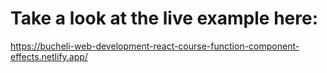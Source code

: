 # Take a look at the live example here:
https://bucheli-web-development-react-course-function-component-effects.netlify.app/

